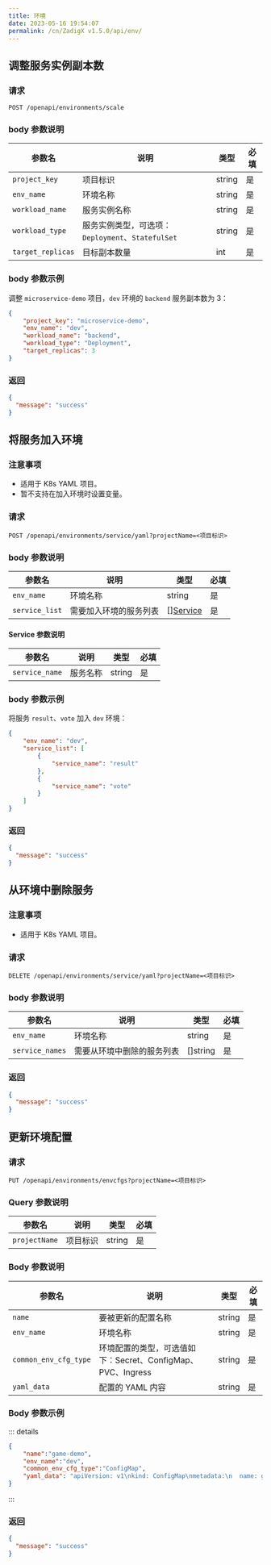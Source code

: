 ```yaml
---
title: 环境
date: 2023-05-16 19:54:07
permalink: /cn/ZadigX v1.5.0/api/env/
---
```


## 调整服务实例副本数

### 请求

```
POST /openapi/environments/scale
```

### body 参数说明

|参数名|说明|类型|必填|
|----------------|-------------------|---|---|
|`project_key` |项目标识| string|是|
|`env_name`   | 环境名称| string|是|
|`workload_name` |服务实例名称|string|是|
|`workload_type` |服务实例类型，可选项：`Deployment`、`StatefulSet`| string|是|
|`target_replicas` |目标副本数量| int|是|

### body 参数示例

调整 `microservice-demo` 项目，`dev` 环境的 `backend` 服务副本数为 3：

``` json
{
    "project_key": "microservice-demo",
    "env_name": "dev",
    "workload_name": "backend",
    "workload_type": "Deployment",
    "target_replicas": 3
}
```

### 返回

```json
{
  "message": "success"
}
```

## 将服务加入环境

### 注意事项

- 适用于 K8s YAML 项目。
- 暂不支持在加入环境时设置变量。

### 请求

```
POST /openapi/environments/service/yaml?projectName=<项目标识>
```

### body 参数说明

|参数名|说明|类型|必填|
|----------------|-------------------|---|---|
|`env_name`   | 环境名称| string|是|
|`service_list` |需要加入环境的服务列表|[][Service](#service-参数说明)|是|

#### Service 参数说明

|参数名|说明|类型|必填|
|----------------|-------------------|---|---|
|`service_name` |服务名称|string|是|

### body 参数示例

将服务 `result`、`vote` 加入 `dev` 环境：

``` json
{
    "env_name": "dev",
    "service_list": [
        {
            "service_name": "result"
        },
        {
            "service_name": "vote"
        }
    ]
}
```

### 返回

```json
{
  "message": "success"
}
```

## 从环境中删除服务

### 注意事项

- 适用于 K8s YAML 项目。

### 请求

```
DELETE /openapi/environments/service/yaml?projectName=<项目标识>
```

### body 参数说明

|参数名|说明|类型|必填|
|----------------|-------------------|---|---|
|`env_name`   | 环境名称| string|是|
|`service_names` |需要从环境中删除的服务列表|[]string|是|


### 返回

```json
{
  "message": "success"
}
```

## 更新环境配置

### 请求

```
PUT /openapi/environments/envcfgs?projectName=<项目标识>
```

### Query 参数说明

|参数名|说明|类型|必填|
|----------------|-------------------|---|---|
|`projectName`   |项目标识| string|是|


### Body 参数说明

|参数名|说明|类型|必填|
|----------------|---------|---|---|
|`name`   |要被更新的配置名称| string|是|
|`env_name`   |环境名称| string|是|
|`common_env_cfg_type`   |环境配置的类型，可选值如下：Secret、ConfigMap、PVC、Ingress| string|是|
|`yaml_data`   |配置的 YAML 内容| string|是|

### Body 参数示例

::: details
``` json
{
    "name":"game-demo",
    "env_name":"dev",
    "common_env_cfg_type":"ConfigMap",
    "yaml_data": "apiVersion: v1\nkind: ConfigMap\nmetadata:\n  name: game-demo\ndata:\n  player_initial_lives: \"3\"\n  ui_properties_file_name: \"user-interface.properties\"\n\n  game.properties: |\n    enemy.types=aliens,monsters\n    player.maximum-lives=25    \n  user-interface.properties: |\n    color.good=purple\n    color.bad=yellow\n    allow.textmode=true    "
}
```
:::

### 返回

```json
{
  "message": "success"
}
```
